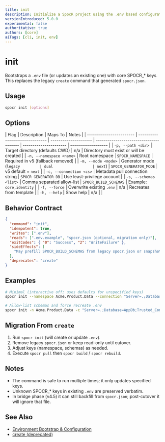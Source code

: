 ```yaml
---
title: init
description: Initialize a SpocR project using the .env based configuration model (replaces legacy create).
versionIntroduced: 5.0.0
experimental: false
authoritative: true
authors: [core]
aiTags: [cli, init, env]
---
```


# init

Bootstraps a `.env` file (or updates an existing one) with core SPOCR\_\* keys. This replaces the legacy `create` command that generated `spocr.json`.

## Usage

```bash
spocr init [options]
```

## Options

| Flag                     | Description                     | Maps To               | Notes                                   |
| ------------------------ | ------------------------------- | --------------------- | --------------------------------------- | ---------------------- | ------------------- |
| `-p, --path <dir>`       | Target directory (defaults CWD) | n/a                   | Directory must exist or will be created |
| `-n, --namespace <name>` | Root namespace                  | `SPOCR_NAMESPACE`     | Required in v5 (fallback removed)       |
| `-m, --mode <mode>`      | Generator mode (`legacy         | dual                  | next`)                                  | `SPOCR_GENERATOR_MODE` | v5 default = `next` |
| `-c, --connection <cs>`  | Metadata pull connection string | `SPOCR_GENERATOR_DB`  | Use least-privilege account             |
| `-s, --schemas <list>`   | Comma separated allow-list      | `SPOCR_BUILD_SCHEMAS` | Example: `core,identity`                |
| `-f, --force`            | Overwrite existing `.env`       | n/a                   | Recreates from template                 |
| `-h, --help`             | Show help                       | n/a                   |                                         |

## Behavior Contract

```json
{
  "command": "init",
  "idempotent": true,
  "writes": [".env"],
  "reads": [".env.example", "spocr.json (optional, migration only)"],
  "exitCodes": { "0": "Success", "2": "WriteFailure" },
  "sideEffects": [
    "May prefill SPOCR_BUILD_SCHEMAS from legacy spocr.json or snapshot"
  ],
  "deprecates": "create"
}
```

## Examples

```bash
# Minimal (interactive off; uses defaults for unspecified keys)
spocr init --namespace Acme.Product.Data --connection "Server=.;Database=AppDb;Trusted_Connection=True;TrustServerCertificate=True;" --mode next

# Allow-list schemas and force recreate .env
spocr init -n Acme.Product.Data -c "Server=.;Database=AppDb;Trusted_Connection=True;" -s core,identity --force
```

## Migration From `create`

1. Run `spocr init` (will create or update `.env`).
2. Remove legacy `spocr.json` or keep read-only until cutover.
3. Adjust keys (namespace, schemas) as needed.
4. Execute `spocr pull` then `spocr build` / `spocr rebuild`.

## Notes

- The command is safe to run multiple times; it only updates specified keys.
- Unknown SPOCR\_\* keys in existing `.env` are preserved verbatim.
- In bridge phase (v4.5) it can still backfill from `spocr.json`; post-cutover it will ignore that file.

## See Also

- [Environment Bootstrap & Configuration](../../3.reference/env-bootstrap-v5.md)
- [create (deprecated)](./create.md)
